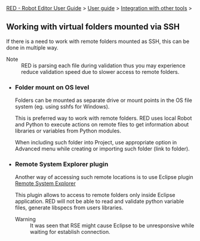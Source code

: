 <html>
<head>
<link href="PLUGINS_ROOT/org.robotframework.ide.eclipse.main.plugin.doc.user/help/style.css" rel="stylesheet" type="text/css"/>
</head>
<body>
<a href="index.html">RED - Robot Editor User Guide</a> &gt; <a href="user_guide.html">User guide</a> &gt; <a href="..\tools_integration.html">Integration with other tools</a> &gt; 
	<h2>Working with virtual folders mounted via SSH</h2>
<p>If there is a need to work with remote folders mounted as SSH,
		this can be done in multiple way.</p>
<dl class="note">
<dt>Note</dt>
<dd>RED is parsing each file during validation thus you may
			experience reduce validation speed due to slower access to remote
			folders.</dd>
</dl>
<ul>
<li>
<h3>Folder mount on OS level</h3>
<p>Folders can be mounted as separate drive or mount points in
				the OS file system (eg. using sshfs for Windows).</p>
<p>This is preferred way to work with remote folders. RED uses
				local Robot and Python to execute actions on remote files to get
				information about libraries or variables from Python modules.</p>
<p>When including such folder into Project, use appropriate
				option in Advanced menu while creating or importing such folder
				(link to folder).</p>
</li>
<li>
<h3>Remote System Explorer plugin</h3>
<p>
				Another way of accessing such remote locations is to use Eclipse
				plugin <a class="external" href="https://marketplace.eclipse.org/content/remote-system-explorer-ssh-telnet-ftp-and-dstore-protocols" target="_blank">
					Remote System Explorer</a>
</p>
<p>This plugin allows to access to remote folders only inside
				Eclipse application. RED will not be able to read and validate
				python variable files, generate libspecs from users libraries.</p>
<dl class="warning">
<dt>Warning</dt>
<dd>It was seen that RSE might cause Eclipse to be unresponsive
					while waiting for establish connection.</dd>
</dl>
</li>
</ul>
</body>
</html>